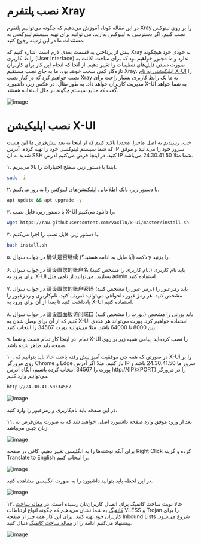 # نصب پلتفرم Xray 
در این مقاله کوتاه آموزش می‌دهیم که چگونه می‌توانیم پلتفرم Xray را بر روی لینوکس نصب کنیم. اگر دسترسی به لینوکس ندارید، می توانید برای تهیه سیستم لینوکسی به مستندات ما در این زمینه رجوع کنید.

پیش از پرداختن به قسمت بعدی لازم است اشاره کنیم که Xray به خودی خود هیچگونه رابط کاربری (User Interface) ندارد و ما مجبور خواهیم بود که برای ساخت اکانت به صورت دستی فایل‌های تنظیمات را تغییر دهیم. از آنجا که انجام این کار برای کاربران تازه‌کار کمی سخت خوهد بود، ما به جای نصب مستقیم Xray، [اپلیکیشنی به نام X-UI](https://github.com/vaxilu/x-ui) را نصب خواهیم کرد که در کنار نصب Xray به ما یک رابط کاربری بسیار راحت برای مدیریت کاربران خواهد داد. به طور مثال، در عکس زیر، داشبورد X-UI به شما خواهد گفت که منابع سیستم چگونه در حال استفاده هستند.

![image](https://user-images.githubusercontent.com/118040490/201552920-ed6eca0d-b89c-47ee-a4b3-c65a0b36b90a.png)

# نصب اپلیکیشن X-UI
خب، رسیدیم به اصل ماجرا. مجددا تاکید کنیم که از اینجا به بعد پیش‌فرض ما این هست که شما سیستم لینوکسی خود را تهیه کرده، آدرس IP سرور خود را می‌دانید و موفق شدید به آن SSH کنید. در اینجا فرض می‌کنیم آدرس IP شما مثلا 24.30.41.50 می‌باشد.

۱. ابتدا با دستور زیر، سطح اختیارات را بالا می‌بریم.

```bash
sudo -i
```


۲. با دستور زیر، بانک اطلاعاتی اپلیکیشن‌های لینوکس را به روز می‌کنیم.



```bash
apt update && apt upgrade -y
```


۳. با دستور زیر، فایل نصب X-UI را دانلود می‌کنیم.


```bash
wget https://raw.githubusercontent.com/vaxilu/x-ui/master/install.sh
```


۴. با دستور زیر، فایل نصب را اجرا می‌کنیم.


```bash
bash install.sh
```

۵. در جواب سوال 确认是否继续 (آیا مایل به ادامه هستید؟) دکمه y را بزنید.

۶. در جواب سوال 请设置您的账户名 (نام کاربری را مشخص کنید.) باید نام کاربری برای ورود به X-UI بسازید. می‌توانید از نامی مثل admin استفاده کنید.

۷. در جواب سوال 请设置您的账户密码 (رمز عبور را مشخص کنید.) باید رمزعبور را مشخص کنید. هر رمز عبور دلخواهی می‌توانید تعریف کنید. نام‌کاربری و رمزعبور را یادداشت کنید تا بعدا از آن برای ورود به X-UI استفاده کنیم.

۸. در جواب سوال 请设置面板访问端口 (پورت را مشخص کنید.) باید پورتی را مشخص کنیم که از آن برای وصل شدن به X-UI استفاده خواهیم کرد. پورت می‌تواند هر عددی بین 8000 تا 64000 باشد. مثلا می‌توانید پورت 34567 را انتخاب کنید.

۹. تمام. در اینجا کار تمام هست و شما X-UI را نصب کرده‌اید. پیامی شبیه زیر بر روی صفحه باید ظاهر شده باشد.

۱۰. در صورتی که همه چی موفقیت آمیز پیش‌ رفته باشد، حالا باید بتوانیم که X-UI را بر روی مرورگر Chrome و Edge باز کنیم. مثلا اگر آدرس IP سرور ما 24.30.41.50 باشد و پورت را 34567 انتخاب کرده باشیم، آنگاه آدرس http://{IP}:{PORT} را در مرورگر می‌توانیم وارد کنیم.



```bash
http://24.30.41.50:34567
```

![image](https://user-images.githubusercontent.com/118040490/201567547-86a55d6f-7b07-4d0a-848a-0938320e7314.png)

در این صفحه باید نام‌کاربری و رمزعبور را وارد کنید.

۱۱. بعد از ورود موفق وارد صفحه داشبورد اصلی خواهید شد که به صورت پیش‌فرض به زبان چینی می‌باشد.

![image](https://user-images.githubusercontent.com/118040490/201567723-52f3385d-f131-4ae4-81b5-8f2fc28caab7.png)


برای آنکه نوشته‌ها را به انگلیسی تغییر دهیم، کافی در صفحه Right Click کرده و گزینه Translate to English را انتخاب کنیم.

![image](https://user-images.githubusercontent.com/118040490/201567845-434ba7f5-e0e9-44f1-978a-ee994bc1017f.png)

در این لحظه باید بتوانید داشبورد را به صورت انگلیسی مشاهده کنید.

![image](https://user-images.githubusercontent.com/118040490/201567949-66812f72-e568-4eed-932f-96f4a74e0204.png)

۱۲. حالا نوبت ساخت کانفیگ برای اتصال کاربران‌تان رسیده است. در [مقاله ساخت کانفیگ]() به شما نشان می‌دهیم که چگونه انواع ارتباطات VLESS و Trojan را برای کاربران خود تهیه کنید. برای این‌ کار همه چیز از صفحه Inbound Lists شروع می‌شود. پیشنهاد می‌کنیم ادامه را از [مقاله ساخت کانفیگ]() دنبال کنید.

![image](https://user-images.githubusercontent.com/118040490/201568313-6e9e9eb5-4a09-4144-898c-6f4dc48ef44a.png)
